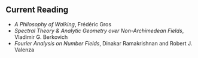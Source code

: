 ## Current Reading

- *A Philosophy of Walking*, Frédéric Gros
- *Spectral Theory & Analytic Geometry over Non-Archimedean Fields*, Vladimir G. Berkovich
- *Fourier Analysis on Number Fields*, Dinakar Ramakrishnan and Robert J. Valenza